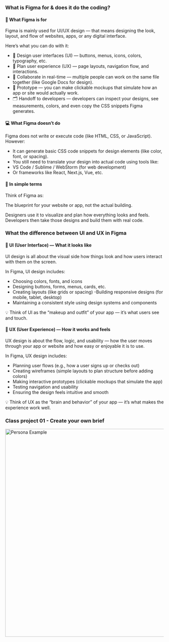 ### What is Figma for & does it do the coding?

#### 🧠 What Figma is for

Figma is mainly used for UI/UX design — that means designing the look, layout, and flow of websites, apps, or any digital interface.

Here’s what you can do with it:
- 🎨 Design user interfaces (UI) — buttons, menus, icons, colors, typography, etc.
- 🧭 Plan user experience (UX) — page layouts, navigation flow, and interactions.
- 🤝 Collaborate in real-time — multiple people can work on the same file together (like Google Docs for design).
- 🧩 Prototype — you can make clickable mockups that simulate how an app or site would actually work.
- 🗂️ Handoff to developers — developers can inspect your designs, see measurements, colors, and even copy the CSS snippets Figma generates.


#### 💻 What Figma doesn’t do

Figma does not write or execute code (like HTML, CSS, or JavaScript).
However:
- It can generate basic CSS code snippets for design elements (like color, font, or spacing).
- You still need to translate your design into actual code using tools like:
- VS Code / Sublime / WebStorm (for web development)
- Or frameworks like React, Next.js, Vue, etc.


#### 🚀 In simple terms

Think of Figma as:

The blueprint for your website or app, not the actual building.

Designers use it to visualize and plan how everything looks and feels.
Developers then take those designs and build them with real code.

### What the difference between UI and UX in Figma

#### 🎨 UI (User Interface) — What it looks like

UI design is all about the visual side how things look and how users interact with them on the screen.

In Figma, UI design includes:
- Choosing colors, fonts, and icons
- Designing buttons, forms, menus, cards, etc.
- Creating layouts (like grids or spacing)
-Building responsive designs (for mobile, tablet, desktop)
- Maintaining a consistent style using design systems and components

💡 Think of UI as the “makeup and outfit” of your app — it’s what users see and touch.


#### 🧠 UX (User Experience) — How it works and feels

UX design is about the flow, logic, and usability — how the user moves through your app or website and how easy or enjoyable it is to use.

In Figma, UX design includes:
- Planning user flows (e.g., how a user signs up or checks out)
- Creating wireframes (simple layouts to plan structure before adding colors)
- Making interactive prototypes (clickable mockups that simulate the app)
- Testing navigation and usability
- Ensuring the design feels intuitive and smooth

💡 Think of UX as the “brain and behavior” of your app — it’s what makes the experience work well.

### Class project 01 - Create your own brief
<img width="1123" height="661" alt="Persona Example" src="https://github.com/user-attachments/assets/a773586c-0940-4047-8996-0104b0d0b87c" />

